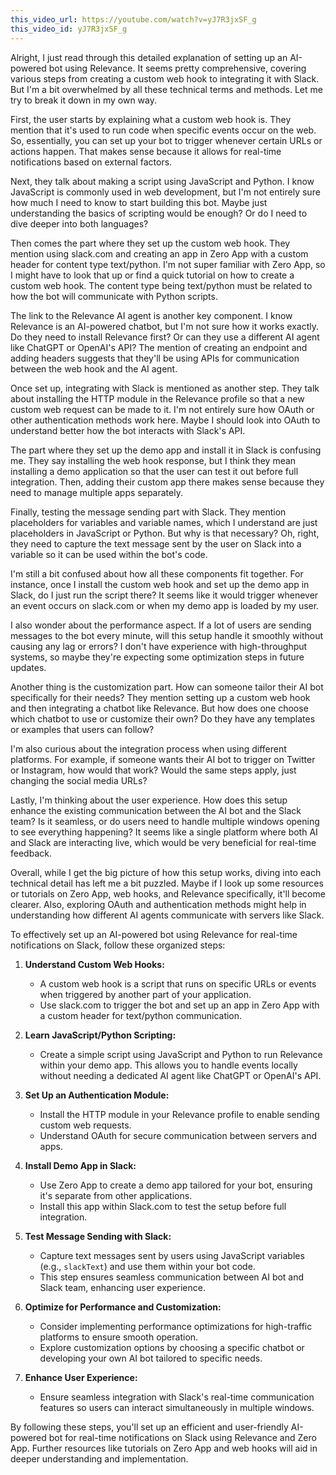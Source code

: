 ```yaml
---
this_video_url: https://youtube.com/watch?v=yJ7R3jxSF_g
this_video_id: yJ7R3jxSF_g
---
```

<think>
Alright, I just read through this detailed explanation of setting up an AI-powered bot using Relevance. It seems pretty comprehensive, covering various steps from creating a custom web hook to integrating it with Slack. But I'm a bit overwhelmed by all these technical terms and methods. Let me try to break it down in my own way.

First, the user starts by explaining what a custom web hook is. They mention that it's used to run code when specific events occur on the web. So, essentially, you can set up your bot to trigger whenever certain URLs or actions happen. That makes sense because it allows for real-time notifications based on external factors.

Next, they talk about making a script using JavaScript and Python. I know JavaScript is commonly used in web development, but I'm not entirely sure how much I need to know to start building this bot. Maybe just understanding the basics of scripting would be enough? Or do I need to dive deeper into both languages?

Then comes the part where they set up the custom web hook. They mention using slack.com and creating an app in Zero App with a custom header for content type text/python. I'm not super familiar with Zero App, so I might have to look that up or find a quick tutorial on how to create a custom web hook. The content type being text/python must be related to how the bot will communicate with Python scripts.

The link to the Relevance AI agent is another key component. I know Relevance is an AI-powered chatbot, but I'm not sure how it works exactly. Do they need to install Relevance first? Or can they use a different AI agent like ChatGPT or OpenAI's API? The mention of creating an endpoint and adding headers suggests that they'll be using APIs for communication between the web hook and the AI agent.

Once set up, integrating with Slack is mentioned as another step. They talk about installing the HTTP module in the Relevance profile so that a new custom web request can be made to it. I'm not entirely sure how OAuth or other authentication methods work here. Maybe I should look into OAuth to understand better how the bot interacts with Slack's API.

The part where they set up the demo app and install it in Slack is confusing me. They say installing the web hook response, but I think they mean installing a demo application so that the user can test it out before full integration. Then, adding their custom app there makes sense because they need to manage multiple apps separately.

Finally, testing the message sending part with Slack. They mention placeholders for variables and variable names, which I understand are just placeholders in JavaScript or Python. But why is that necessary? Oh, right, they need to capture the text message sent by the user on Slack into a variable so it can be used within the bot's code.

I'm still a bit confused about how all these components fit together. For instance, once I install the custom web hook and set up the demo app in Slack, do I just run the script there? It seems like it would trigger whenever an event occurs on slack.com or when my demo app is loaded by my user.

I also wonder about the performance aspect. If a lot of users are sending messages to the bot every minute, will this setup handle it smoothly without causing any lag or errors? I don't have experience with high-throughput systems, so maybe they're expecting some optimization steps in future updates.

Another thing is the customization part. How can someone tailor their AI bot specifically for their needs? They mention setting up a custom web hook and then integrating a chatbot like Relevance. But how does one choose which chatbot to use or customize their own? Do they have any templates or examples that users can follow?

I'm also curious about the integration process when using different platforms. For example, if someone wants their AI bot to trigger on Twitter or Instagram, how would that work? Would the same steps apply, just changing the social media URLs?

Lastly, I'm thinking about the user experience. How does this setup enhance the existing communication between the AI bot and the Slack team? Is it seamless, or do users need to handle multiple windows opening to see everything happening? It seems like a single platform where both AI and Slack are interacting live, which would be very beneficial for real-time feedback.

Overall, while I get the big picture of how this setup works, diving into each technical detail has left me a bit puzzled. Maybe if I look up some resources or tutorials on Zero App, web hooks, and Relevance specifically, it'll become clearer. Also, exploring OAuth and authentication methods might help in understanding how different AI agents communicate with servers like Slack.
</think>

To effectively set up an AI-powered bot using Relevance for real-time notifications on Slack, follow these organized steps:

1. **Understand Custom Web Hooks:**
   - A custom web hook is a script that runs on specific URLs or events when triggered by another part of your application.
   - Use slack.com to trigger the bot and set up an app in Zero App with a custom header for text/python communication.

2. **Learn JavaScript/Python Scripting:**
   - Create a simple script using JavaScript and Python to run Relevance within your demo app. This allows you to handle events locally without needing a dedicated AI agent like ChatGPT or OpenAI's API.

3. **Set Up an Authentication Module:**
   - Install the HTTP module in your Relevance profile to enable sending custom web requests.
   - Understand OAuth for secure communication between servers and apps.

4. **Install Demo App in Slack:**
   - Use Zero App to create a demo app tailored for your bot, ensuring it's separate from other applications.
   - Install this app within Slack.com to test the setup before full integration.

5. **Test Message Sending with Slack:**
   - Capture text messages sent by users using JavaScript variables (e.g., `slackText`) and use them within your bot code.
   - This step ensures seamless communication between AI bot and Slack team, enhancing user experience.

6. **Optimize for Performance and Customization:**
   - Consider implementing performance optimizations for high-traffic platforms to ensure smooth operation.
   - Explore customization options by choosing a specific chatbot or developing your own AI bot tailored to specific needs.

7. **Enhance User Experience:**
   - Ensure seamless integration with Slack's real-time communication features so users can interact simultaneously in multiple windows.

By following these steps, you'll set up an efficient and user-friendly AI-powered bot for real-time notifications on Slack using Relevance and Zero App. Further resources like tutorials on Zero App and web hooks will aid in deeper understanding and implementation.
